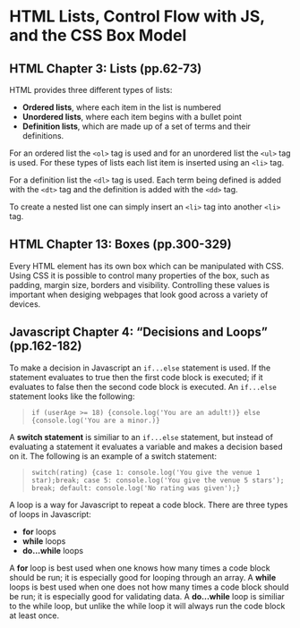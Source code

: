 # HTML Lists, Control Flow with JS, and the CSS Box Model

## HTML Chapter 3: Lists (pp.62-73)
HTML provides three different types of lists:

* **Ordered lists**, where each item in the list is numbered
* **Unordered lists**, where each item begins with a bullet point
* **Definition lists**, which are made up of a set of terms and their definitions.

For an ordered list the `<ol>` tag is used and for an unordered list the `<ul>` tag is used. For these types of lists each list item is inserted using an `<li>` tag.

For a definition list the `<dl>` tag is used. Each term being defined is added with the `<dt>` tag and the definition is added with the `<dd>` tag.

To create a nested list one can simply insert an `<li>` tag into another `<li>` tag.


## HTML Chapter 13: Boxes (pp.300-329)
Every HTML element has its own box which can be manipulated with CSS. Using CSS it is possible to control many properties of the box, such as padding, margin size, borders and visibility. Controlling these values is important when desiging webpages that look good across a variety of devices.

## Javascript Chapter 4: “Decisions and Loops” (pp.162-182)
To make a decision in Javascript an `if...else` statement is used. If the statement evaluates to true then the first code block is executed; if it evaluates to false then the second code block is executed. An `if...else` statement looks like the following:

>`if (userAge >= 18) {console.log('You are an adult!)} else {console.log('You are a minor.)}`

A **switch statement** is similiar to an `if...else` statement, but instead of evaluating a statement it evaluates a variable and makes a decision based on it. The following is an example of a switch statement:

>`switch(rating) {case 1: console.log('You give the venue 1 star);break; case 5: console.log('You give the venue 5 stars'); break; default: console.log('No rating was given');}`

A loop is a way for Javascript to repeat a code block. There are three types of loops in Javascript:

* **for** loops
* **while** loops
* **do...while** loops

A **for** loop is best used when one knows how many times a code block should be run; it is especially good for looping through an array. A **while** loops is best used when one does not how many times a code block should be run; it is especially good for validating data. A **do...while** loop is similiar to the while loop, but unlike the while loop it will always run the code block at least once.

